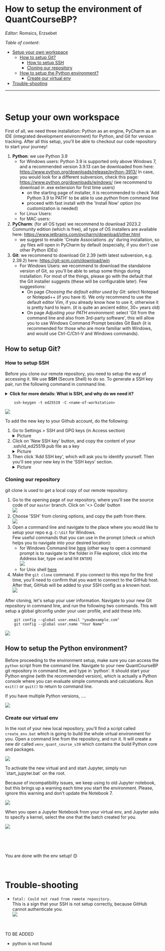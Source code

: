 # How to setup the environment of QuantCourseBP?

*Editor*: Romsics, Erzsebet

*Table of content*:

* [Setup your own workspace](#setup-your-own-workspace)
    * [How to setup Git?](#how-to-setup-git)
        * [How to setup SSH](#how-to-setup-ssh)
        * [Cloning our repository](#cloning-our-repository)
    * [How to setup the Python environment?](#how-to-setup-the-python-environment)
        * [Create our virtual env](#create-our-virtual-env)
* [Trouble-shooting](#trouble-shooting)

---

<br>

# Setup your own workspace

First of all, we need three installation: Python as an engine, PyCharm as an IDE (integrated development environment) for Python, and Git for version tracking. After all this setup, you'll be able to checkout our code repository to start your journey!
1. **Python**: we use Python 3.9 
    * for Windows users: Python 3.9 is supported only above Windows 7, and a recommended version 3.9.13 can be downloaded from here: https://www.python.org/downloads/release/python-3913/ In case, you would look for a different subversion, check this page: https://www.python.org/downloads/windows/ (we recommend to download in .exe extension for first time users)
        * on the starting page of installer, it is recommended to check 'Add Python 3.9 to PATH' to be able to use *python* from command line
        * proceed with fast install with the 'Install Now' option (no customization is needed)
    * for Linux Users:
    * for MAC users:
2. **PyCharm**: (for all OS type) we recommend to download 2023.2 Community edition (which is free), all type of OS installers are available here: https://www.jetbrains.com/pycharm/download/other.html
    * we suggest to enable 'Create Associations .py' during installation, so .py files will open in PyCharm by default (especially, if you don't use other Python IDEs)
3. **Git**: we recommend to download Git 2.39 (with latest subversion, e.g. 2.39.2) here: https://git-scm.com/download/win
    * For Windows Users: we recommend to download the standalone version of Git, so you'll be able to setup some things during installation. For most of the things, please go with the default that the Git installer suggests (these will be configurable later). Few suggestions:
        * On page _Choosing the default editor used by Git_: select Notepad or Notepad++ (if you have it). We only recommend to use the default editor Vim, if you already know how to use it, otherwise it is pretty hard to learn. (it is quite an ancient editor, 30+ years old)
        * On page _Adjusting your PATH environment_: select 'Git from the command line and also from 3rd-party software', this will allow you to use Windows Command Prompt besides Git Bash (it is recommended for those who are more familiar with Windows, and would use Ctrl-C/Ctrl-V and Windows commands).

## How to setup Git?

### How to setup SSH

Before you clone our remote repository, you need to setup the way of accessing it. We use **SSH** (Secure Shell) to do so. To generate a SSH key pair, run the following command in command line.

<details>
<summary> <b>Click for more details: What is SSH, and why do we need it?</b> </summary>
<br>

The SSH protocol connects to the network in a secured way (i.e. encrypts the communication between endpoints), which allows us to use Git through the command line and GUIs more easily. With SSH setup, we don't need to login all the time connecting to the remote repository, the SSH public key-based authentication does it for us. But this key should be managed as a password, it should not be shared with anyone.

The following command line will generate a public and a private key: the former will be placed in the remote repository and the later remains on your PC. If no other location is provided, it will create an `.ssh` folder under your user profile (on Windows: `%USERPROFILE%\.ssh`, on Linux: `~/.ssh`). For extra encryption to secure your private key on the computer, you can provide a passphrase to the keygen. But this can be annoying during the development, since this passphrase will be requested every time you try to access the remote repo. To avoid this, you can skip the passphrase creation by hitting `ENTER` without any input (twice because of the confirmation).
If the `.ssh` folder is placed under your user or any safe location where no guests or other user on the PC can access it, you are good to go, it is unreachable. with the `-C` option, you can name your ssh keypair (it is recommended to use only the English alphabet).
</details>

```
    ssh-keygen -t ed25519 -C <name-of-workstation>
```
![](_images/ssh_keygen.PNG)

To add the new key to your Github account, do the following:
1. Go to Settings > SSH and GPG keys (in Access section) <br>
    <details>
    <summary> Picture </summary>
        <img src="_images/ssh_github1.png" width="250">
    </details>
2. Click on 'New SSH key' button, and copy the content of your .ssh/id_ed25519.pub file as a key <br>
    <details>
    <summary> Picture </summary>
        <img src="_images/ssh_github2.png" width="500">
    </details>
3. Then click 'Add SSH key', which will ask you to identify yourself. Then you'll see your new key in the 'SSH keys' section. <br>
    <details>
    <summary> Picture </summary>
        <img src="_images/ssh_github3.png" width="600">
    </details>


### Cloning our repository

git clone is used to get a local copy of our remote repository.

1. Go to the opening page of our repository, where you'll see the source code of our `master` branch. Click on '<> Code' button <br>
    ![](_images/repo_clone1.PNG)
2. Choose 'SSH' from cloning options, and copy the path from there. <br>
    ![](_images/repo_clone2.PNG)    
3. Open a command line and navigate to the place where you would like to setup your repo e.g. `C:\Git` for Windows. <br>
   Few useful commands that you can use in the prompt (check `cd` which helps you to navigate into your desired location):
    * for Windows Command line [here](https://www.digitalcitizen.life/command-prompt-how-use-basic-commands/) (other way to open a command prompt is to navigate to the folder in File explorer, click into the Address bar, type `cmd` and hit `ENTER`) <br>
        ![](_images/repo_clone3.PNG)        
    * for Unix shell [here](https://mally.stanford.edu/~sr/computing/basic-unix.html)
4. Make the `git clone` command. If you connect to this repo for the first time, you'll need to confirm that you want to connect to the GitHub host. After that, GitHub will be added to your SSH config as a known host. <br>
   ![](_images/repo_clone4.PNG) 


After cloning, let's setup your user information. Navigate to your new Git repository in command line, and run the following two commands. This will setup a global gitconfig under your user profile, and add these info.
```
    git config --global user.email "you@example.com"
    git config --global user.name "Your Name"
```
![](_images/git_config1.PNG)

## How to setup the Python environment?

Before proceeding to the environment setup, make sure you can access the `python` script from the command line. Navigate to your new QuantCourseBP git repository in command line, and type in 'python'. It should start your Python engine (with the recommended version), which is actually a Python console where you can evaluate simple commands and calculations. Run `exit()` or `quit()` to return to command line.

If you have multiple Python versions, ....

![](_images/check_python.PNG)


### Create our virtual env

In the root of your new local repository, you'll find a script called `create_env.bat` which is going to build the whole virtual environment for you. Open a command line from the repository, and run it. It will create a new dir called `venv_quant_course_v39` which contains the build Python core and packages.

![](_images/create_env_bat.PNG)

To activate the new virtual and and start Jupyter, simply run ´start_jupyter.bat´ on the root.

Because of incompatibility issues, we keep using to old Jupyter notebook, but this brings up a warning each time you start the environment. Please, ignore this warning and don't update the Notebook 7.

![](_images/jupyter1.PNG)

When you open a Jupyter Notebook from your virtual env, and Jupyter asks to specify a kernel, select the one that the batch created for you.

![](_images/jupyter2.PNG)

<br><br><br>

You are done with the env setup! :blush:

<br>

# Trouble-shooting

* `fatal: Could not read from remote repository.` <br>
This is a sign that your SSH is not setup correctly, because GitHub cannot authenticate you. <br>
    ![](_images/error_could_not_read_remote.PNG)

<br>

TO BE ADDED
- python is not found
